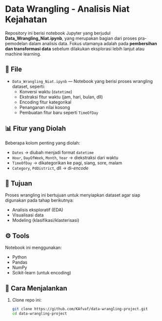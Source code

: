 # Data Wrangling - Analisis Niat Kejahatan

Repository ini berisi notebook Jupyter yang berjudul **Data_Wrangling_Niat.ipynb**, yang merupakan bagian dari proses pra-pemodelan dalam analisis data. Fokus utamanya adalah pada **pembersihan dan transformasi data** sebelum dilakukan eksplorasi lebih lanjut atau machine learning.

## 📂 File
- `Data_Wrangling_Niat.ipynb` — Notebook yang berisi proses wrangling dataset, seperti:
  - Konversi waktu (`datetime`)
  - Ekstraksi fitur waktu (jam, hari, bulan, dll)
  - Encoding fitur kategorikal
  - Penanganan nilai kosong
  - Pembuatan fitur baru seperti `TimeOfDay`

## 📊 Fitur yang Diolah
Beberapa kolom penting yang diolah:
- `Dates` → diubah menjadi format `datetime`
- `Hour`, `DayOfWeek`, `Month`, `Year` → diekstraksi dari waktu
- `TimeOfDay` → dikategorikan ke pagi, siang, sore, malam
- `Category`, `PdDistrict`, dll → di-*encode*

## 📌 Tujuan
Proses wrangling ini bertujuan untuk menyiapkan dataset agar siap digunakan pada tahap berikutnya:
- Analisis eksploratif (EDA)
- Visualisasi data
- Modeling (klasifikasi/klasterisasi)

## ⚙️ Tools
Notebook ini menggunakan:
- Python
- Pandas
- NumPy
- Scikit-learn (untuk encoding)

## 🚀 Cara Menjalankan
1. Clone repo ini:
   ```bash
   git clone https://github.com/KAfvaf/data-wrangling-project.git
   cd data-wrangling-project
